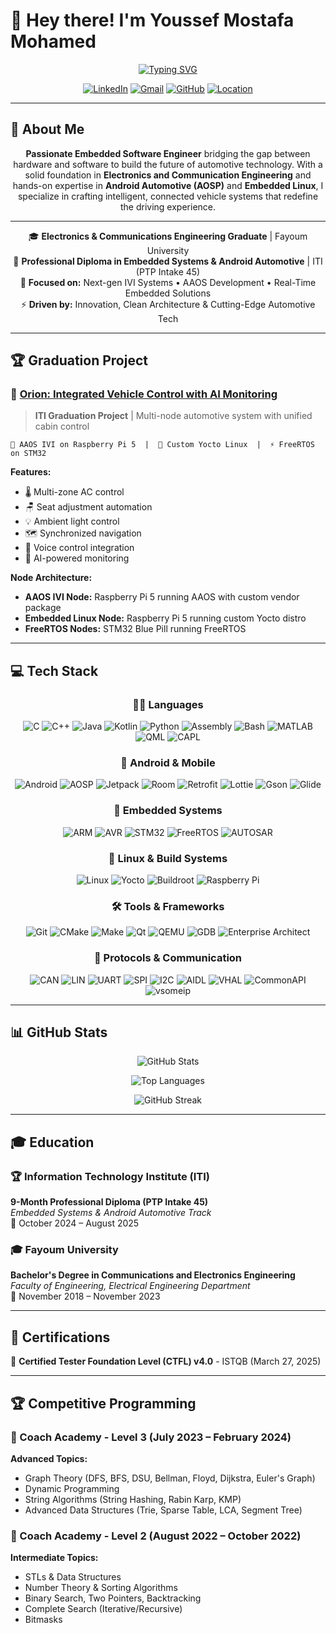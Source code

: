 # 👋 Hey there! I'm Youssef Mostafa Mohamed

<div align="center">
  
[![Typing SVG](https://readme-typing-svg.herokuapp.com?font=Fira+Code&weight=600&size=28&pause=1000&color=2E9EF7&center=true&vCenter=true&random=false&width=600&lines=Embedded+Systems+Engineer;Android+Automotive+Developer;AOSP+%26+Linux+Enthusiast;Building+the+Future+of+Mobility)](https://git.io/typing-svg)

</div>

<div align="center">
  
[![LinkedIn](https://img.shields.io/badge/LinkedIn-0077B5?style=for-the-badge&logo=linkedin&logoColor=white)](https://www.linkedin.com/in/youssefmostafa-)
[![Gmail](https://img.shields.io/badge/Gmail-D14836?style=for-the-badge&logo=gmail&logoColor=white)](mailto:youssefmostafa453@gmail.com)
[![GitHub](https://img.shields.io/badge/GitHub-100000?style=for-the-badge&logo=github&logoColor=white)](https://github.com/YoussefMostafaMohammed)
[![Location](https://img.shields.io/badge/Giza-Egypt-green?style=for-the-badge&logo=google-maps&logoColor=white)]()

</div>

---

## 🚀 About Me

<div align="center">

**Passionate Embedded Software Engineer** bridging the gap between hardware and software to build the future of automotive technology. With a solid foundation in **Electronics and Communication Engineering** and hands-on expertise in **Android Automotive (AOSP)** and **Embedded Linux**, I specialize in crafting intelligent, connected vehicle systems that redefine the driving experience.

---

🎓 **Electronics & Communications Engineering Graduate** | Fayoum University  
💼 **Professional Diploma in Embedded Systems & Android Automotive** | ITI (PTP Intake 45)  
🚗 **Focused on:** Next-gen IVI Systems • AAOS Development • Real-Time Embedded Solutions  
⚡ **Driven by:** Innovation, Clean Architecture & Cutting-Edge Automotive Tech

</div>

---

## 🏆 Graduation Project

### 🌟 [Orion: Integrated Vehicle Control with AI Monitoring](https://github.com/Orion-ITI)
> **ITI Graduation Project** | Multi-node automotive system with unified cabin control

```
🎯 AAOS IVI on Raspberry Pi 5  |  🐧 Custom Yocto Linux  |  ⚡ FreeRTOS on STM32
```

**Features:**
- 🌡️ Multi-zone AC control
- 🪑 Seat adjustment automation
- 💡 Ambient light control
- 🗺️ Synchronized navigation
- 🎤 Voice control integration
- 🤖 AI-powered monitoring

**Node Architecture:**
- **AAOS IVI Node:** Raspberry Pi 5 running AAOS with custom vendor package
- **Embedded Linux Node:** Raspberry Pi 5 running custom Yocto distro
- **FreeRTOS Nodes:** STM32 Blue Pill running FreeRTOS

---

## 💻 Tech Stack

<div align="center">

### 👨‍💻 Languages
![C](https://img.shields.io/badge/C-00599C?style=for-the-badge&logo=c&logoColor=white)
![C++](https://img.shields.io/badge/C++-00599C?style=for-the-badge&logo=c%2B%2B&logoColor=white)
![Java](https://img.shields.io/badge/Java-ED8B00?style=for-the-badge&logo=openjdk&logoColor=white)
![Kotlin](https://img.shields.io/badge/Kotlin-0095D5?style=for-the-badge&logo=kotlin&logoColor=white)
![Python](https://img.shields.io/badge/Python-3776AB?style=for-the-badge&logo=python&logoColor=white)
![Assembly](https://img.shields.io/badge/Assembly-654FF0?style=for-the-badge&logo=assemblyscript&logoColor=white)
![Bash](https://img.shields.io/badge/Bash-4EAA25?style=for-the-badge&logo=gnu-bash&logoColor=white)
![MATLAB](https://img.shields.io/badge/MATLAB-0076A8?style=for-the-badge&logo=mathworks&logoColor=white)
![QML](https://img.shields.io/badge/QML-41CD52?style=for-the-badge&logo=qt&logoColor=white)
![CAPL](https://img.shields.io/badge/CAPL-005073?style=for-the-badge)

### 🤖 Android & Mobile
![Android](https://img.shields.io/badge/Android-3DDC84?style=for-the-badge&logo=android&logoColor=white)
![AOSP](https://img.shields.io/badge/AOSP-34A853?style=for-the-badge&logo=android&logoColor=white)
![Jetpack](https://img.shields.io/badge/Jetpack-4285F4?style=for-the-badge&logo=android&logoColor=white)
![Room](https://img.shields.io/badge/Room-2196F3?style=for-the-badge&logo=android&logoColor=white)
![Retrofit](https://img.shields.io/badge/Retrofit-48b983?style=for-the-badge)
![Lottie](https://img.shields.io/badge/Lottie-00D4FF?style=for-the-badge)
![Gson](https://img.shields.io/badge/Gson-0F9D58?style=for-the-badge)
![Glide](https://img.shields.io/badge/Glide-4285F4?style=for-the-badge)

### 🔧 Embedded Systems
![ARM](https://img.shields.io/badge/ARM_Cortex--M4-0091BD?style=for-the-badge&logo=arm&logoColor=white)
![AVR](https://img.shields.io/badge/AVR-E34F26?style=for-the-badge)
![STM32](https://img.shields.io/badge/STM32-03234B?style=for-the-badge&logo=stmicroelectronics&logoColor=white)
![FreeRTOS](https://img.shields.io/badge/FreeRTOS-00979D?style=for-the-badge)
![AUTOSAR](https://img.shields.io/badge/AUTOSAR-1C90C4?style=for-the-badge)

### 🐧 Linux & Build Systems
![Linux](https://img.shields.io/badge/Linux-FCC624?style=for-the-badge&logo=linux&logoColor=black)
![Yocto](https://img.shields.io/badge/Yocto-0078D4?style=for-the-badge)
![Buildroot](https://img.shields.io/badge/Buildroot-DD6620?style=for-the-badge)
![Raspberry Pi](https://img.shields.io/badge/Raspberry_Pi-A22846?style=for-the-badge&logo=raspberry-pi&logoColor=white)

### 🛠️ Tools & Frameworks
![Git](https://img.shields.io/badge/Git-F05032?style=for-the-badge&logo=git&logoColor=white)
![CMake](https://img.shields.io/badge/CMake-064F8C?style=for-the-badge&logo=cmake&logoColor=white)
![Make](https://img.shields.io/badge/Make-427819?style=for-the-badge)
![Qt](https://img.shields.io/badge/Qt-41CD52?style=for-the-badge&logo=qt&logoColor=white)
![QEMU](https://img.shields.io/badge/QEMU-FF6600?style=for-the-badge&logo=qemu&logoColor=white)
![GDB](https://img.shields.io/badge/GDB-00599C?style=for-the-badge)
![Enterprise Architect](https://img.shields.io/badge/Enterprise_Architect-0066CC?style=for-the-badge)

### 📡 Protocols & Communication
![CAN](https://img.shields.io/badge/CAN-005073?style=for-the-badge)
![LIN](https://img.shields.io/badge/LIN-00599C?style=for-the-badge)
![UART](https://img.shields.io/badge/UART-008080?style=for-the-badge)
![SPI](https://img.shields.io/badge/SPI-4B8BBE?style=for-the-badge)
![I2C](https://img.shields.io/badge/I2C-306998?style=for-the-badge)
![AIDL](https://img.shields.io/badge/AIDL-3DDC84?style=for-the-badge)
![VHAL](https://img.shields.io/badge/VHAL-34A853?style=for-the-badge)
![CommonAPI](https://img.shields.io/badge/CommonAPI-00599C?style=for-the-badge)
![vsomeip](https://img.shields.io/badge/vsomeip-005073?style=for-the-badge)

</div>

---

## 📊 GitHub Stats

<div align="center">
  
![GitHub Stats](https://github-readme-stats.vercel.app/api?username=YoussefMostafaMohammed&show_icons=true&theme=tokyonight&hide_border=true&count_private=true)

![Top Languages](https://github-readme-stats.vercel.app/api/top-langs/?username=YoussefMostafaMohammed&layout=compact&theme=tokyonight&hide_border=true)

![GitHub Streak](https://github-readme-streak-stats.herokuapp.com/?user=YoussefMostafaMohammed&theme=tokyonight&hide_border=true)

</div>

---

## 🎓 Education

### 🏆 Information Technology Institute (ITI)
**9-Month Professional Diploma (PTP Intake 45)**  
*Embedded Systems & Android Automotive Track*  
📅 October 2024 – August 2025

### 🎓 Fayoum University
**Bachelor's Degree in Communications and Electronics Engineering**  
*Faculty of Engineering, Electrical Engineering Department*  
📅 November 2018 – November 2023

---

## 📜 Certifications

🏅 **Certified Tester Foundation Level (CTFL) v4.0** - ISTQB (March 27, 2025)

---

## 🏆 Competitive Programming

### 🥇 Coach Academy - Level 3 (July 2023 – February 2024)
**Advanced Topics:**
- Graph Theory (DFS, BFS, DSU, Bellman, Floyd, Dijkstra, Euler's Graph)
- Dynamic Programming
- String Algorithms (String Hashing, Rabin Karp, KMP)
- Advanced Data Structures (Trie, Sparse Table, LCA, Segment Tree)

### 🥈 Coach Academy - Level 2 (August 2022 – October 2022)
**Intermediate Topics:**
- STLs & Data Structures
- Number Theory & Sorting Algorithms
- Binary Search, Two Pointers, Backtracking
- Complete Search (Iterative/Recursive)
- Bitmasks
